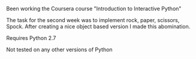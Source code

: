 Been working the Coursera course "Introduction to Interactive Python"

The task for the second week was to implement rock, paper, scissors, Spock. After creating a nice object based version I made this abomination.

Requires Python 2.7 

Not tested on any other versions of Python